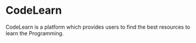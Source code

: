 # CodeLearn
CodeLearn is a platform which provides users to find the best resources to learn the Programming.
